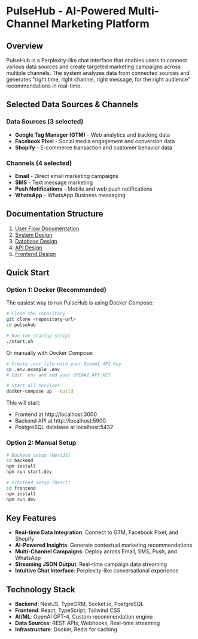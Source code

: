 # PulseHub - AI-Powered Multi-Channel Marketing Platform

## Overview

PulseHub is a Perplexity-like chat interface that enables users to connect various data sources and create targeted marketing campaigns across multiple channels. The system analyzes data from connected sources and generates "right time, right channel, right message, for the right audience" recommendations in real-time.

## Selected Data Sources & Channels

### Data Sources (3 selected)
- **Google Tag Manager (GTM)** - Web analytics and tracking data
- **Facebook Pixel** - Social media engagement and conversion data  
- **Shopify** - E-commerce transaction and customer behavior data

### Channels (4 selected)
- **Email** - Direct email marketing campaigns
- **SMS** - Text message marketing
- **Push Notifications** - Mobile and web push notifications
- **WhatsApp** - WhatsApp Business messaging

## Documentation Structure

1. [User Flow Documentation](./docs/user-flow.md)
2. [System Design](./docs/system-design.md)
3. [Database Design](./docs/database-design.md)
4. [API Design](./docs/api-design.md)
5. [Frontend Design](./docs/frontend-design.md)

## Quick Start

### Option 1: Docker (Recommended)

The easiest way to run PulseHub is using Docker Compose:

```bash
# Clone the repository
git clone <repository-url>
cd pulsehub

# Run the startup script
./start.sh
```

Or manually with Docker Compose:

```bash
# Create .env file with your OpenAI API key
cp .env.example .env
# Edit .env and add your OPENAI_API_KEY

# Start all services
docker-compose up --build
```

This will start:
- Frontend at http://localhost:3000
- Backend API at http://localhost:5900
- PostgreSQL database at localhost:5432

### Option 2: Manual Setup

```bash
# Backend setup (NestJS)
cd backend
npm install
npm run start:dev

# Frontend setup (React)
cd frontend
npm install
npm run dev
```

## Key Features

- **Real-time Data Integration**: Connect to GTM, Facebook Pixel, and Shopify
- **AI-Powered Insights**: Generate contextual marketing recommendations
- **Multi-Channel Campaigns**: Deploy across Email, SMS, Push, and WhatsApp
- **Streaming JSON Output**: Real-time campaign data streaming
- **Intuitive Chat Interface**: Perplexity-like conversational experience

## Technology Stack

- **Backend**: NestJS, TypeORM, Socket.io, PostgreSQL
- **Frontend**: React, TypeScript, Tailwind CSS
- **AI/ML**: OpenAI GPT-4, Custom recommendation engine
- **Data Sources**: REST APIs, Webhooks, Real-time streaming
- **Infrastructure**: Docker, Redis for caching

